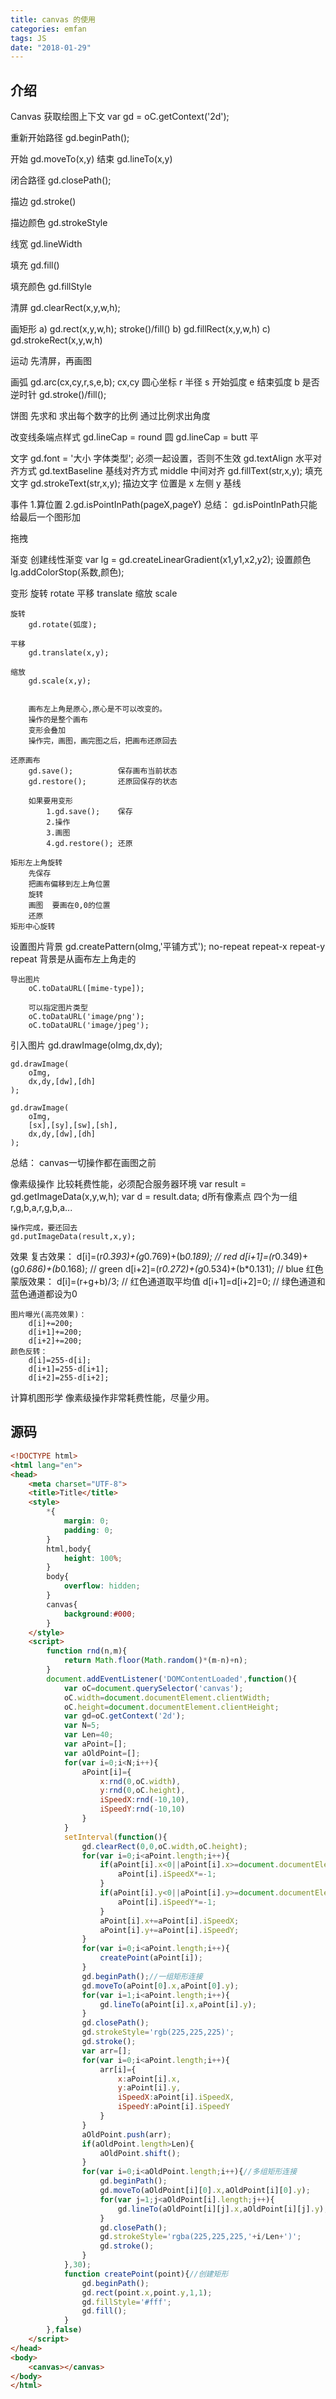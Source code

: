 ```yaml
---
title: canvas 的使用
categories: emfan
tags: JS
date: "2018-01-29"
---
```


## 介绍
Canvas
获取绘图上下文
var gd = oC.getContext('2d');

重新开始路径
gd.beginPath();

开始
gd.moveTo(x,y)
结束
gd.lineTo(x,y)

闭合路径
gd.closePath();

描边
gd.stroke()

描边颜色
gd.strokeStyle

线宽
gd.lineWidth

填充
gd.fill()

填充颜色
gd.fillStyle

清屏
gd.clearRect(x,y,w,h);

画矩形
	a)
		gd.rect(x,y,w,h);
		stroke()/fill()
	b)
		gd.fillRect(x,y,w,h)
	c)
		gd.strokeRect(x,y,w,h)

运动
先清屏，再画图

画弧
	gd.arc(cx,cy,r,s,e,b);
		cx,cy 		圆心坐标
		r 			半径
		s 			开始弧度
		e 			结束弧度
		b 			是否逆时针
	gd.stroke()/fill();

饼图
	先求和
	求出每个数字的比例
	通过比例求出角度

改变线条端点样式
	gd.lineCap = round 			圆
	gd.lineCap = butt 			平

文字
	gd.font = '大小 字体类型';
		必须一起设置，否则不生效
	gd.textAlign			水平对齐方式
	gd.textBaseline 		基线对齐方式
		middle		中间对齐
	gd.fillText(str,x,y); 		填充文字
	gd.strokeText(str,x,y); 	描边文字
			位置是
				x 		左侧
				y 		基线

事件
	1.算位置
	2.gd.isPointInPath(pageX,pageY)
		总结：
			gd.isPointInPath只能给最后一个图形加

拖拽

渐变
	创建线性渐变
	var lg = gd.createLinearGradient(x1,y1,x2,y2);
	设置颜色
	lg.addColorStop(系数,颜色);

变形
	旋转 		rotate
	平移 		translate
	缩放 		scale


	旋转
		gd.rotate(弧度);

	平移
		gd.translate(x,y);

	缩放
		gd.scale(x,y);


		画布左上角是原心,原心是不可以改变的。
		操作的是整个画布
		变形会叠加
		操作完，画图，画完图之后，把画布还原回去

	还原画布
		gd.save(); 			保存画布当前状态
		gd.restore(); 		还原回保存的状态

		如果要用变形
			1.gd.save();	保存
			2.操作
			3.画图
			4.gd.restore();	还原

	矩形左上角旋转
		先保存
		把画布偏移到左上角位置
		旋转
		画图 	要画在0,0的位置
		还原
	矩形中心旋转

设置图片背景
	gd.createPattern(oImg,'平铺方式');
							no-repeat
							repeat-x
							repeat-y
							repeat
	背景是从画布左上角走的

	导出图片
		oC.toDataURL([mime-type]);

		可以指定图片类型
		oC.toDataURL('image/png');
		oC.toDataURL('image/jpeg');

引入图片
	gd.drawImage(oImg,dx,dy);

	gd.drawImage(
		oImg,
		dx,dy,[dw],[dh]
	);

	gd.drawImage(
		oImg,
		[sx],[sy],[sw],[sh],
		dx,dy,[dw],[dh]
	);

总结：
	canvas一切操作都在画图之前

像素级操作
	比较耗费性能，必须配合服务器环境
	var result = gd.getImageData(x,y,w,h);
	var d = result.data;
	d所有像素点
		四个为一组 	r,g,b,a,r,g,b,a...

	操作完成，要还回去
	gd.putImageData(result,x,y);

效果
	复古效果：
	    d[i]=(r*0.393)+(g*0.769)+(b*0.189); 	// red
	    d[i+1]=(r*0.349)+(g*0.686)+(b*0.168); 	// green
	    d[i+2]=(r*0.272)+(g*0.534)+(b*0.131); 	// blue
	红色蒙版效果：
	    d[i]=(r+g+b)/3;        // 红色通道取平均值
	    d[i+1]=d[i+2]=0;  		// 绿色通道和蓝色通道都设为0

	图片曝光(高亮效果)：
	    d[i]+=200;
	    d[i+1]+=200;
	    d[i+2]+=200;
	颜色反转：
	    d[i]=255-d[i];
	    d[i+1]=255-d[i+1];
	    d[i+2]=255-d[i+2];	

计算机图形学
像素级操作非常耗费性能，尽量少用。


## 源码
``` html
<!DOCTYPE html>
<html lang="en">
<head>
    <meta charset="UTF-8">
    <title>Title</title>
    <style>
        *{
            margin: 0;
            padding: 0;
        }
        html,body{
            height: 100%;
        }
        body{
            overflow: hidden;
        }
        canvas{
            background:#000;
        }
    </style>
    <script>
        function rnd(n,m){
            return Math.floor(Math.random()*(m-n)+n);
        }
        document.addEventListener('DOMContentLoaded',function(){
            var oC=document.querySelector('canvas');
            oC.width=document.documentElement.clientWidth;
            oC.height=document.documentElement.clientHeight;
            var gd=oC.getContext('2d');
            var N=5;
            var Len=40;
            var aPoint=[];
            var aOldPoint=[];
            for(var i=0;i<N;i++){
                aPoint[i]={
                    x:rnd(0,oC.width),
                    y:rnd(0,oC.height),
                    iSpeedX:rnd(-10,10),
                    iSpeedY:rnd(-10,10)
                }
            }
            setInterval(function(){
                gd.clearRect(0,0,oC.width,oC.height);
                for(var i=0;i<aPoint.length;i++){
                    if(aPoint[i].x<0||aPoint[i].x>=document.documentElement.clientWidth-1){
                        aPoint[i].iSpeedX*=-1;
                    }
                    if(aPoint[i].y<0||aPoint[i].y>=document.documentElement.clientHeight-1){
                        aPoint[i].iSpeedY*=-1;
                    }
                    aPoint[i].x+=aPoint[i].iSpeedX;
                    aPoint[i].y+=aPoint[i].iSpeedY;
                }
                for(var i=0;i<aPoint.length;i++){
                    createPoint(aPoint[i]);
                }
                gd.beginPath();//一组矩形连接
                gd.moveTo(aPoint[0].x,aPoint[0].y);
                for(var i=1;i<aPoint.length;i++){
                    gd.lineTo(aPoint[i].x,aPoint[i].y);
                }
                gd.closePath();
                gd.strokeStyle='rgb(225,225,225)';
                gd.stroke();
                var arr=[];
                for(var i=0;i<aPoint.length;i++){
                    arr[i]={
                        x:aPoint[i].x,
                        y:aPoint[i].y,
                        iSpeedX:aPoint[i].iSpeedX,
                        iSpeedY:aPoint[i].iSpeedY
                    }
                }
                aOldPoint.push(arr);
                if(aOldPoint.length>Len){
                    aOldPoint.shift();
                }
                for(var i=0;i<aOldPoint.length;i++){//多组矩形连接
                    gd.beginPath();
                    gd.moveTo(aOldPoint[i][0].x,aOldPoint[i][0].y);
                    for(var j=1;j<aOldPoint[i].length;j++){
                        gd.lineTo(aOldPoint[i][j].x,aOldPoint[i][j].y);
                    }
                    gd.closePath();
                    gd.strokeStyle='rgba(225,225,225,'+i/Len+')';
                    gd.stroke();
                }
            },30);
            function createPoint(point){//创建矩形
                gd.beginPath();
                gd.rect(point.x,point.y,1,1);
                gd.fillStyle='#fff';
                gd.fill();
            }
        },false)
    </script>
</head>
<body>
    <canvas></canvas>
</body>
</html>
```